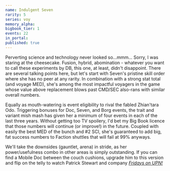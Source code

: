 ```yaml
---
name: Indulgent Seven
rarity: 5
series: voy
memory_alpha:
bigbook_tier: 1
events: 22
in_portal:
published: true
---
```


Perverting science and technology never looked so...mmm… Sorry, I was staring at the cheesecake. Fusion, hybrid, abomination - whatever you want to call these experiments by DB, this one, at least, didn't disappoint. There are several talking points here, but let's start with Seven's pristine skill order where she has no peer at any rarity. In combination with a strong stat total (and voyage MED), she's among the most impactful voyagers in the game whose value above replacement blows past CMD/SEC also-rans with similar overall numbers.

Equally as mouth-watering is event eligibility to rival the fabled Zhian'tara Odo. Triggering bonuses for Doc, Seven, and Borg events, the trait and variant mish mash has given her a minimum of four events in each of the last three years. Without getting too TV spoilery, I'd bet my Big Book licence that those numbers will continue (or improve!) in the future. Coupled with easily the best MED of the bunch and #2 SCI, she's guaranteed to add big, fat success numbers to Faction shuttles that will fail at 99% anyways.

We'll take the downsides (gauntlet, arena) in stride, as her power/usefulness combo in other areas is simply outstanding. If you can find a Mobile Doc between the couch cushions, upgrade him to this version and flip on the telly to watch Patrick Stewart and company  [_Fridays on UPN!_](https://www.youtube.com/watch?v=jpZkQiv9kDs&t=2)
